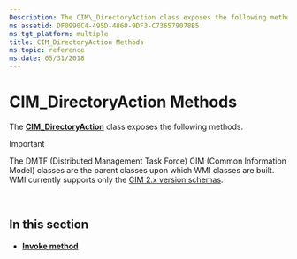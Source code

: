 ```yaml
---
Description: The CIM\_DirectoryAction class exposes the following methods.
ms.assetid: DF0990C4-495D-4860-9DF3-C736579078B5
ms.tgt_platform: multiple
title: CIM_DirectoryAction Methods
ms.topic: reference
ms.date: 05/31/2018
---
```


# CIM\_DirectoryAction Methods

The [**CIM\_DirectoryAction**](cim-directoryaction.md) class exposes the following methods.

> [!IMPORTANT]
> The DMTF (Distributed Management Task Force) CIM (Common Information Model) classes are the parent classes upon which WMI classes are built. WMI currently supports only the [CIM 2.x version schemas](https://dmtf.org/standards/cim/schemas).

 

## In this section

-   [**Invoke method**](invoke-method-in-class-cim-directoryaction.md)

 

 



